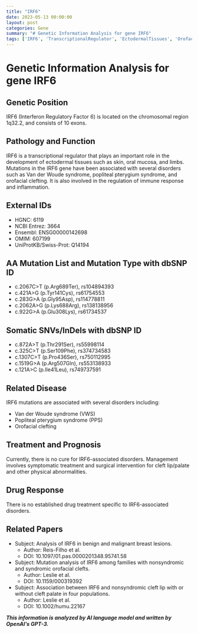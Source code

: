 ```yaml
---
title: "IRF6"
date: 2023-05-13 00:00:00
layout: post
categories: Gene
summary: "# Genetic Information Analysis for gene IRF6"
tags: ['IRF6', 'TranscriptionalRegulator', 'EctodermalTissues', 'OrofacialClefting', 'VanDerWoudeSyndrome', 'PoplitealPterygiumSyndrome', 'MutationAnalysis', 'SurgicalIntervention']
---
```


# Genetic Information Analysis for gene IRF6
## Genetic Position
IRF6 (Interferon Regulatory Factor 6) is located on the chromosomal region 1q32.2, and consists of 10 exons. 

## Pathology and Function
IRF6 is a transcriptional regulator that plays an important role in the development of ectodermal tissues such as skin, oral mucosa, and limbs. Mutations in the IRF6 gene have been associated with several disorders such as Van der Woude syndrome, popliteal pterygium syndrome, and orofacial clefting. It is also involved in the regulation of immune response and inflammation. 

## External IDs
- HGNC: 6119
- NCBI Entrez: 3664
- Ensembl: ENSG00000142698
- OMIM: 607199
- UniProtKB/Swiss-Prot: Q14194

## AA Mutation List and Mutation Type with dbSNP ID
- c.2067C>T (p.Arg689Ter), rs104894393
- c.421A>G (p.Tyr141Cys), rs61754553
- c.283G>A (p.Gly95Asp), rs114778811
- c.2062A>G (p.Lys688Arg), rs138138956
- c.922G>A (p.Glu308Lys), rs61734537

## Somatic SNVs/InDels with dbSNP ID
- c.872A>T (p.Thr291Ser), rs55998114
- c.325C>T (p.Ser109Phe), rs374734583
- c.1307C>T (p.Pro436Ser), rs750112995
- c.1519G>A (p.Arg507Gln), rs553138933
- c.121A>C (p.Ile41Leu), rs749737591

## Related Disease
IRF6 mutations are associated with several disorders including:
- Van der Woude syndrome (VWS) 
- Popliteal pterygium syndrome (PPS)
- Orofacial clefting

## Treatment and Prognosis
Currently, there is no cure for IRF6-associated disorders. Management involves symptomatic treatment and surgical intervention for cleft lip/palate and other physical abnormalities.

## Drug Response
There is no established drug treatment specific to IRF6-associated disorders.

## Related Papers
- Subject: Analysis of IRF6 in benign and malignant breast lesions.
  - Author: Reis-Filho et al.
  - DOI: 10.1097/01.pas.0000201348.95741.58
- Subject: Mutation analysis of IRF6 among families with nonsyndromic and syndromic orofacial clefts.
  - Author: Leslie et al.
  - DOI: 10.1159/000319392
- Subject: Association between IRF6 and nonsyndromic cleft lip with or without cleft palate in four populations.
  - Author: Leslie et al.
  - DOI: 10.1002/humu.22167

**_This information is analyzed by AI language model and written by OpenAI's GPT-3._**